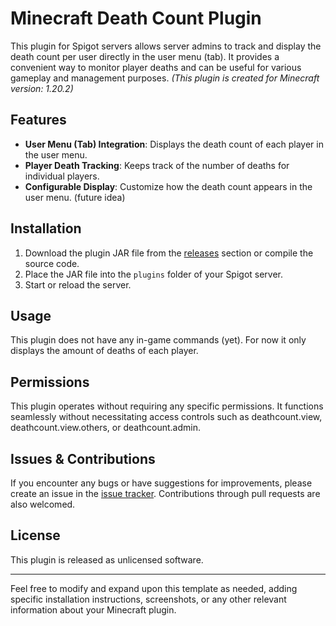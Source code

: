 # Minecraft Death Count Plugin

This plugin for Spigot servers allows server admins to track and display the death count per user directly in the user menu (tab). It provides a convenient way to monitor player deaths and can be useful for various gameplay and management purposes.
_(This plugin is created for Minecraft version: 1.20.2)_

## Features

- **User Menu (Tab) Integration**: Displays the death count of each player in the user menu.
- **Player Death Tracking**: Keeps track of the number of deaths for individual players.
- **Configurable Display**: Customize how the death count appears in the user menu. (future idea)

## Installation

1. Download the plugin JAR file from the [releases](https://github.com/Vabolos/DeathCounter-mcplugin/releases) section or compile the source code.
2. Place the JAR file into the `plugins` folder of your Spigot server.
3. Start or reload the server.

## Usage

This plugin does not have any in-game commands (yet). For now it only displays the amount of deaths of each player.

## Permissions

This plugin operates without requiring any specific permissions. It functions seamlessly without necessitating access controls such as deathcount.view, deathcount.view.others, or deathcount.admin.

## Issues & Contributions

If you encounter any bugs or have suggestions for improvements, please create an issue in the [issue tracker](#). Contributions through pull requests are also welcomed.

## License

This plugin is released as unlicensed software.

---

Feel free to modify and expand upon this template as needed, adding specific installation instructions, screenshots, or any other relevant information about your Minecraft plugin.
